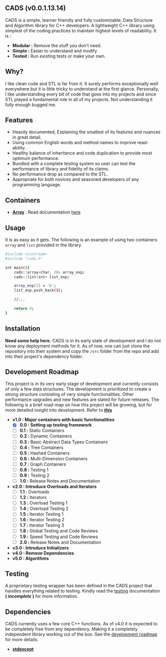 
## CADS (v0.0.1.13.14)
CADS is a simple, learner friendly and fully customizable, Data Structure and Algorithm library for C++ developers. A lightweight C++ library using simplest of the coding practices to maintain highest levels of readability. It is :

- **Modular :** Remove the stuff you don't need.
- **Simple :** Easier to understand and modify
- **Tested :** Run existing tests or make your own.

## Why?
I like clean code and STL is far from it. It surely performs exceptionally well everywhere but it is little tricky to understand at the first glance. Personally, I like understanding every bit of code that goes into my projects and since STL played a fundamental role in all of my projects. Not understanding it fully enough bugged me.

## Features

- Heavily documented, Explaining the smallest of its features and nuances in great detail.
- Using common English words and method names to improve read-ability.
- Healthy balance of inheritance and code duplication to provide most optimum performance.
- Bundled with a complete testing system so user can test the performance of library and fidelity of its claims.
- No performance drop as compared to the STL.
- Appropriate for both novices and seasoned developers of any programming language.

## Containers
- [**Array**](src/cads/array.h) : Read documentation [here](doc/array.md)

## Usage
It is as easy as it gets. The following is an example of using two containers `array` and `list` provided in the library.
```sh
#include <iostream>
#include "cads.h"

int main(){
	cads::array<char, 20> array_exp;
	cads::list<int> list_exp;

	array_exp[3] = 'b';
	list_exp.push_back(3);

	//...
	
	return 0;
}
```
## Installation

**Need some help here.**
CADS is in its early state of development and I do not know any deployment methods for it. As of now, one can just clone the repository into their system and copy the `/src` folder from the repo and add into their project's dependency folder.

## Development Roadmap

This project is in its very early stage of development and currently consists of only a few data structures. The development is prioritized to create a strong structure consisting of very simple functionalities. Other performance upgrades and new features are slated for future releases.
The following is a brief road-map on how this project will be growing, but for more detailed insight into development. Refer to [**_this_**](doc/dev_roadmap.md)

- **v1.0 : Major containers with basic functionalities**
	- [x] **0.0 : Setting up testing framework**
	- [ ] **0.1 :** Static Containers
	- [ ] **0.2 :** Dynamic Containers
	- [ ] **0.3 :** Basic Abstract Data Types Containers
	- [ ] **0.4 :** Tree Containers
	- [ ] **0.5 :** Hashed Containers
	- [ ] **0.6 :** Multi-Dimension Containers
	- [ ] **0.7 :** Graph Containers
	- [ ] **0.8 :** Testing 1
	- [ ] **0.9 :** Testing 2
	- [ ] **1.0 :** Release Notes and Documentation
- **v2.0 : Introduce Overloads and Iterators**
	- [ ] **1.1 :** Overloads
	- [ ] **1.2 :** Iterators
	- [ ] **1.3 :** Overload Testing 1
	- [ ] **1.4 :** Overload Testing 2
	- [ ] **1.5 :** Iterator Testing 1
	- [ ] **1.6 :** Iterator Testing 2
	- [ ] **1.7 :** Iterator Testing 3
	- [ ] **1.8 :** Global Testing and Code Reviews
	- [ ] **1.9 :** Speed Testing and Code Reviews
	- [ ] **2.0 :** Release Notes and Documentation
- **v3.0 : Introduce Initializers**
- **v4.0 : Remove Dependencies**
- **v5.0 : Algorithms**


## Testing
A proprietary testing wrapper has been defined in the CADS project that handles everything related to testing.
Kindly read the [testing](...) documentation **( _incomplete_ )** for more information.

## Dependencies

CADS currently uses a few core C++ functions. As of v4.0 it is expected to be completely free from any dependency. Making it a completely independent library working out of the box. See the [development roadmap](doc/dev_roadmap.md) for more details.
- **[stdexcept](https://en.cppreference.com/w/cpp/header/stdexcept)**

<!--## Contribution

A pull-request standard is currently being theorized to improve bug-reporting and community assist on this project. Updates in this regard will be announced shortly.

## License
## Credits
-->